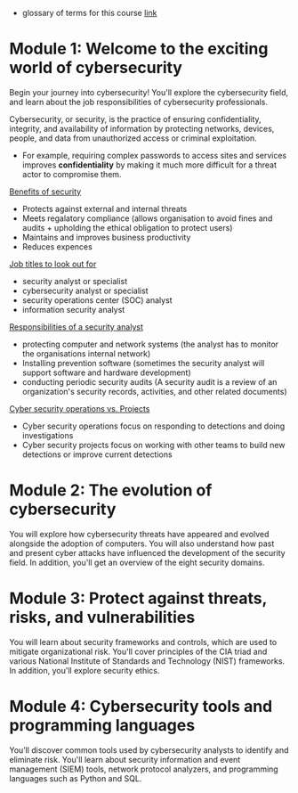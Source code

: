 * glossary of terms for this course [link](https://www.coursera.org/learn/foundations-of-cybersecurity/resources/L1aML)

# Module 1: Welcome to the exciting world of cybersecurity

Begin your journey into cybersecurity! You'll explore the cybersecurity field, and learn about the job responsibilities of cybersecurity professionals.

Cybersecurity, or security, is the practice of ensuring confidentiality, integrity, and availability of information by protecting networks, devices, people, and data from unauthorized access or criminal exploitation.

* For example, requiring complex passwords to access sites and services improves **confidentiality** by making it much more difficult for a threat actor to compromise them.

<ins> Benefits of security </ins>

* Protects against external and internal threats
* Meets regalatory compliance (allows organisation to avoid fines and audits + upholding the ethical obligation to protect users)
* Maintains and improves business productivity
* Reduces expences

<ins> Job titles to look out for </ins>

* security analyst or specialist
* cybersecurity analyst or specialist
* security operations center (SOC) analyst
* information security analyst

<ins> Responsibilities of a security analyst </ins>

* protecting computer and network systems (the analyst has to monitor the organisations internal network)
* Installing prevention software (sometimes the security analyst will support software and hardware development)
* conducting periodic security audits (A security audit is a review of an organization's security records, activities, and other related documents)

<ins> Cyber security operations vs. Projects </ins>

* Cyber security operations focus on responding to detections and doing investigations
* Cyber security projects focus on working with other teams to build new detections or improve current detections 

# Module 2: The evolution of cybersecurity

You will explore how cybersecurity threats have appeared and evolved alongside the adoption of computers. You will also understand how past and present cyber attacks have influenced the development of the security field. In addition, you'll get an overview of the eight security domains.

# Module 3: Protect against threats, risks, and vulnerabilities

You will learn about security frameworks and controls, which are used to mitigate organizational risk. You'll cover principles of the CIA triad and various National Institute of Standards and Technology (NIST) frameworks. In addition, you'll explore security ethics.

# Module 4: Cybersecurity tools and programming languages

You’ll discover common tools used by cybersecurity analysts to identify and eliminate risk. You'll learn about security information and event management (SIEM) tools, network protocol analyzers, and programming languages such as Python and SQL.
